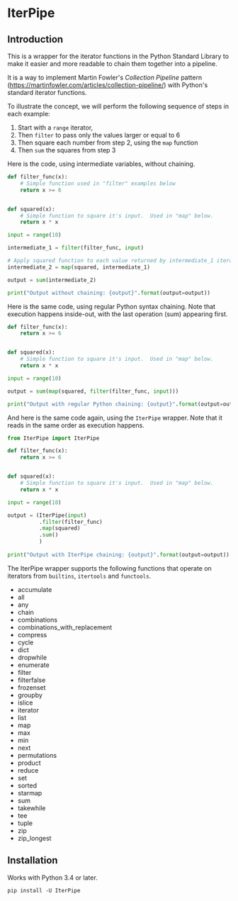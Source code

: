 # IterPipe
## Introduction
This is a wrapper for the iterator functions in the Python Standard Library to make it easier and more readable to chain them together into a pipeline.

It is a way to implement Martin Fowler's _Collection Pipeline_ pattern (https://martinfowler.com/articles/collection-pipeline/) with Python's standard iterator functions.

To illustrate the concept, we will perform the following sequence of steps in each example:

1. Start with a `range` iterator,
2. Then `filter` to pass only the values larger or equal to 6
3. Then square each number from step 2, using the `map` function
4. Then `sum` the squares from step 3

Here is the code, using intermediate variables, without chaining.
```python
def filter_func(x):
    # Simple function used in "filter" examples below
    return x >= 6


def squared(x):
    # Simple function to square it's input.  Used in "map" below.
    return x * x

input = range(10)

intermediate_1 = filter(filter_func, input)

# Apply squared function to each value returned by intermediate_1 iterator
intermediate_2 = map(squared, intermediate_1)

output = sum(intermediate_2)

print("Output without chaining: {output}".format(output=output))
```

Here is the same code, using regular Python syntax chaining. Note that execution happens inside-out, with the last operation (sum) appearing first.
```python
def filter_func(x):
    return x >= 6


def squared(x):
    # Simple function to square it's input.  Used in "map" below.
    return x * x

input = range(10)

output = sum(map(squared, filter(filter_func, input)))

print("Output with regular Python chaining: {output}".format(output=output))
```

And here is the same code again, using the `IterPipe` wrapper. Note that it reads in the same order as execution happens.
```python
from IterPipe import IterPipe

def filter_func(x):
    return x >= 6


def squared(x):
    # Simple function to square it's input.  Used in "map" below.
    return x * x

input = range(10)

output = (IterPipe(input) 
          .filter(filter_func)
          .map(squared)
          .sum()
          )
          
print("Output with IterPipe chaining: {output}".format(output=output))
``` 

The IterPipe wrapper supports the following functions that operate on iterators from `builtins`, `itertools` and `functools`.

+ accumulate
+ all
+ any
+ chain
+ combinations
+ combinations_with_replacement
+ compress
+ cycle
+ dict
+ dropwhile
+ enumerate
+ filter
+ filterfalse
+ frozenset
+ groupby
+ islice
+ iterator
+ list
+ map
+ max
+ min
+ next
+ permutations
+ product
+ reduce
+ set
+ sorted
+ starmap
+ sum
+ takewhile
+ tee
+ tuple
+ zip
+ zip_longest

## Installation

Works with Python 3.4 or later.

```
pip install -U IterPipe
```
